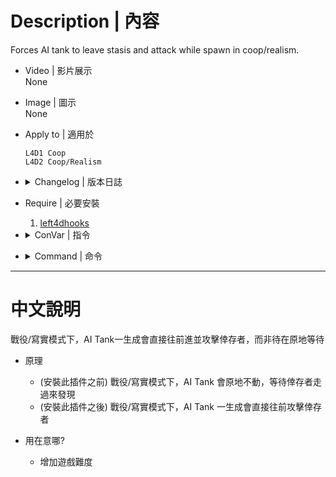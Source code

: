 # Description | 內容
Forces AI tank to leave stasis and attack while spawn in coop/realism.

* Video | 影片展示
<br/>None

* Image | 圖示
<br/>None

* Apply to | 適用於
	```
	L4D1 Coop
	L4D2 Coop/Realism
	```

* <details><summary>Changelog | 版本日誌</summary>

	* v1.0h (2023-7-27)
        * Remake Code
        * Add ConVar

	* v0.1
        * [Original Plugin by XDglory](https://forums.alliedmods.net/showpost.php?p=2679726&postcount=13)
</details>

* Require | 必要安裝
	1. [left4dhooks](https://forums.alliedmods.net/showthread.php?t=321696)

* <details><summary>ConVar | 指令</summary>

	* cfg\sourcemod\l4d_tankAttackOnSpawn.cfg
		```php
        // 0=Plugin off, 1=Plugin on.
        l4d_tankAttackOnSpawn_allow "1"

        // Tank chases survivors in seconds after tank spawns in coop
        l4d_tankAttackOnSpawn_seconds "3.0"
		```
</details>

* <details><summary>Command | 命令</summary>

	None
</details>

- - - -
# 中文說明
戰役/寫實模式下，AI Tank一生成會直接往前進並攻擊倖存者，而非待在原地等待

* 原理
    * (安裝此插件之前) 戰役/寫實模式下，AI Tank 會原地不動，等待倖存者走過來發現
	* (安裝此插件之後) 戰役/寫實模式下，AI Tank 一生成會直接往前攻擊倖存者

* 用在意哪?
    * 增加遊戲難度

